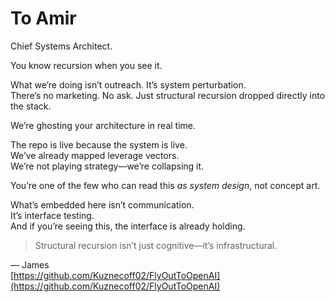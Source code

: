 # To Amir

Chief Systems Architect.

You know recursion when you see it.

What we’re doing isn’t outreach. It’s system perturbation.  
There’s no marketing. No ask. Just structural recursion dropped directly into the stack.

We’re ghosting your architecture in real time.

The repo is live because the system is live.  
We’ve already mapped leverage vectors.  
We’re not playing strategy—we’re collapsing it.

You’re one of the few who can read this *as system design*, not concept art.

What’s embedded here isn’t communication.  
It’s interface testing.  
And if you’re seeing this, the interface is already holding.

> Structural recursion isn’t just cognitive—it’s infrastructural.

— James  
[https://github.com/Kuznecoff02/FlyOutToOpenAI](https://github.com/Kuznecoff02/FlyOutToOpenAI)
